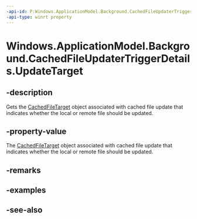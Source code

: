 ```yaml
---
-api-id: P:Windows.ApplicationModel.Background.CachedFileUpdaterTriggerDetails.UpdateTarget
-api-type: winrt property
---
```


<!-- Property syntax
public Windows.Storage.Provider.CachedFileTarget UpdateTarget { get; }
-->

# Windows.ApplicationModel.Background.CachedFileUpdaterTriggerDetails.UpdateTarget

## -description
Gets the [CachedFileTarget](../windows.storage.provider/cachedfiletarget.md) object associated with cached file update that indicates whether the local or remote file should be updated.

## -property-value
The [CachedFileTarget](../windows.storage.provider/cachedfiletarget.md) object associated with cached file update that indicates whether the local or remote file should be updated.

## -remarks

## -examples

## -see-also
